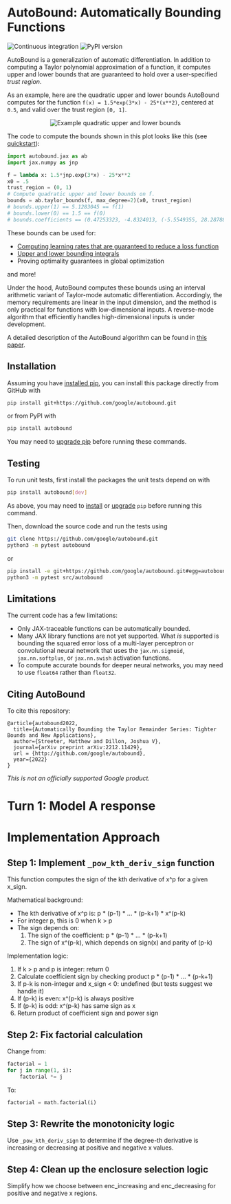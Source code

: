 # AutoBound: Automatically Bounding Functions

![Continuous integration](https://github.com/google/autobound/actions/workflows/ci-build.yaml/badge.svg)
![PyPI version](https://img.shields.io/pypi/v/autobound)

AutoBound is a generalization of automatic differentiation.  In addition to
computing a Taylor polynomial approximation of a function, it computes upper
and lower bounds that are guaranteed to hold over a user-specified
_trust region_.

As an example, here are the quadratic upper and lower bounds AutoBound computes
for the function `f(x) = 1.5*exp(3*x) - 25*(x**2)`, centered at `0.5`, and
valid over the trust region `[0, 1]`.

<div align="center">
<img src="http://raw.githubusercontent.com/google/autobound/main/autobound/example_bounds.png" alt="Example quadratic upper and lower bounds"></img>
</div>

The code to compute the bounds shown in this plot looks like this (see [quickstart](https://colab.research.google.com/github/google/autobound/blob/main/autobound/notebooks/quickstart.ipynb)):

```python
import autobound.jax as ab
import jax.numpy as jnp

f = lambda x: 1.5*jnp.exp(3*x) - 25*x**2
x0 = .5
trust_region = (0, 1)
# Compute quadratic upper and lower bounds on f.
bounds = ab.taylor_bounds(f, max_degree=2)(x0, trust_region)
# bounds.upper(1) == 5.1283045 == f(1)
# bounds.lower(0) == 1.5 == f(0)
# bounds.coefficients == (0.47253323, -4.8324013, (-5.5549355, 28.287888))
```

These bounds can be used for:

*   [Computing learning rates that are guaranteed to reduce a loss function](https://colab.research.google.com/github/google/autobound/blob/main/autobound/notebooks/safe_learning_rates.ipynb)
*   [Upper and lower bounding integrals](https://colab.research.google.com/github/google/autobound/blob/main/autobound/notebooks/bounding_integrals.ipynb)
*   Proving optimality guarantees in global optimization

and more!

Under the hood, AutoBound computes these bounds using an interval arithmetic
variant of Taylor-mode automatic differentiation.  Accordingly, the memory
requirements are linear in the input dimension, and the method is only
practical for functions with low-dimensional inputs.  A reverse-mode algorithm
that efficiently handles high-dimensional inputs is under development.

A detailed description of the AutoBound algorithm can be found in
[this paper](https://arxiv.org/abs/2212.11429).

## Installation

Assuming you have [installed pip](https://pip.pypa.io/en/stable/installation/), you can install this package directly from GitHub with

```bash
pip install git+https://github.com/google/autobound.git
```

or from PyPI with

```bash
pip install autobound
```

You may need to [upgrade pip](https://pip.pypa.io/en/stable/installation/#upgrading-pip) before running these commands.

## Testing

To run unit tests, first install the packages the unit tests depend on with

```bash
pip install autobound[dev]
```

As above, you may need to [install](https://pip.pypa.io/en/stable/installation/) or [upgrade](https://pip.pypa.io/en/stable/installation/#upgrading-pip) `pip` before running this command.

Then, download the source code and run the tests using

```bash
git clone https://github.com/google/autobound.git
python3 -m pytest autobound
```

or

```bash
pip install -e git+https://github.com/google/autobound.git#egg=autobound
python3 -m pytest src/autobound
```

## Limitations

The current code has a few limitations:

*   Only JAX-traceable functions can be automatically bounded.
*   Many JAX library functions are not yet supported.  What _is_
    supported is bounding the squared error loss of a multi-layer perceptron or convolutional neural network that uses the `jax.nn.sigmoid`, `jax.nn.softplus`, or `jax.nn.swish` activation functions.
*   To compute accurate bounds for deeper neural networks, you may need to use
    `float64` rather than `float32`.

## Citing AutoBound

To cite this repository:

```
@article{autobound2022,
  title={Automatically Bounding the Taylor Remainder Series: Tighter Bounds and New Applications},
  author={Streeter, Matthew and Dillon, Joshua V},
  journal={arXiv preprint arXiv:2212.11429},
  url = {http://github.com/google/autobound},
  year={2022}
}
```

*This is not an officially supported Google product.*


# Turn 1: Model A response

# Implementation Approach

## Step 1: Implement `_pow_kth_deriv_sign` function

This function computes the sign of the kth derivative of x^p for a given x_sign.

Mathematical background:
- The kth derivative of x^p is: p * (p-1) * ... * (p-k+1) * x^(p-k)
- For integer p, this is 0 when k > p
- The sign depends on:
  1. The sign of the coefficient: p * (p-1) * ... * (p-k+1)
  2. The sign of x^(p-k), which depends on sign(x) and parity of (p-k)

Implementation logic:
1. If k > p and p is integer: return 0
2. Calculate coefficient sign by checking product p * (p-1) * ... * (p-k+1)
3. If p-k is non-integer and x_sign < 0: undefined (but tests suggest we handle it)
4. If (p-k) is even: x^(p-k) is always positive
5. If (p-k) is odd: x^(p-k) has same sign as x
6. Return product of coefficient sign and power sign

## Step 2: Fix factorial calculation

Change from:
```python
factorial = 1
for j in range(1, i):
    factorial *= j
```

To:
```python
factorial = math.factorial(i)
```

## Step 3: Rewrite the monotonicity logic

Use `_pow_kth_deriv_sign` to determine if the degree-th derivative is increasing or decreasing at positive and negative x values.

## Step 4: Clean up the enclosure selection logic

Simplify how we choose between enc_increasing and enc_decreasing for positive and negative x regions.
